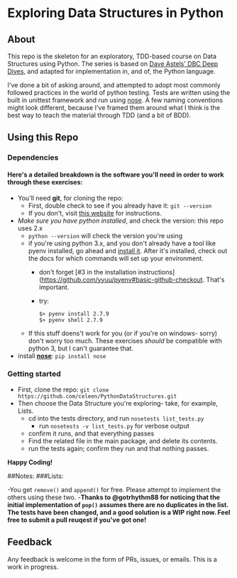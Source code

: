 # Exploring Data Structures in Python

## About

This repo is the skeleton for an exploratory, TDD-based course on Data Structures using Python. The series is based on [Dave Astels' DBC Deep Dives](https://github.com/dastels/dbc-deep-dives), and adapted for implementation in, and of, the Python language. 

I've done a bit of asking around, and attempted to adopt most commonly followed practices in the world of python testing. Tests are written using the built in unittest framework and run using [nose](https://nose.readthedocs.org/en/latest/). A few naming conventions might look different, because I've framed them around what I think is the best way to teach the material through TDD (and a bit of BDD).

## Using this Repo

### Dependencies

#### Here's a detailed breakdown is the software you'll need in order to work through these exercises:

- You'll need **git**, for cloning the repo:
	- First, double check to see if you already have it:
	```git --version```
	- If you don't, visit [this website](http://git-scm.com/book/en/v2/Getting-Started-Installing-Git) for instructions.
- *Make sure you have python installed*, and check the version: this repo uses 2.x
	- ```python --version``` will check the version you're using
	- if you're using python 3.x, and you don't already have a tool like pyenv installed, go ahead and [install it](https://github.com/yyuu/pyenv). After it's installed, check out the docs for which commands will set up your environment.
		- don't forget [#3 in the installation instructions](https://github.com/yyuu/pyenv#basic-github-checkout. That's important.
		- try:
			
			```
			$> pyenv install 2.7.9
			$> pyenv shell 2.7.9
			```
	- If this stuff doens't work for you (or if you're on windows- sorry) don't worry too much. These exercises *should* be compatible with python 3, but I can't guarantee that.
- install [**nose**](https://nose.readthedocs.org/en/latest/):
	```pip install nose```

### Getting started

- First, clone the repo:
	```git clone https://github.com/celeen/PythonDataStructures.git```
- Then choose the Data Structure you're exploring- take, for example, Lists.
	- cd into the tests directory, and run ```nosetests list_tests.py```
		- run ```nosetests -v list_tests.py``` for verbose output
	- confirm it runs, and that everything passes
	- Find the related file in the main package, and delete its contents.
	- run the tests again; confirm they run and that nothing passes.

**Happy Coding!**

##Notes:
###Lists:

-You get ```remove()``` and ```append()``` for free. Please attempt to implement the others using these two.
-**Thanks to @gotrhythm88 for noticing that the initial implementation of ```pop()``` assumes there are no duplicates in the list. The tests have been changed, and a good solution is a WIP right now. Feel free to submit a pull reuqest if you've got one!**

## Feedback

Any feedback is welcome in the form of PRs, issues, or emails. This is a work in progress.	
